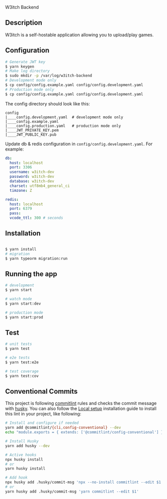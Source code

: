 W3itch Backend

## Description

W3itch is a self-hostable application allowing you to upload/play games.

## Configuration

```bash
# Generate JWT key
$ yarn keygen
# Make log directory
$ sudo mkdir -p /var/log/w3itch-backend
# Development mode only
$ cp config/config.example.yaml config/config.development.yaml
# Production mode only
$ cp config/config.example.yaml config/config.development.yaml
```

The config directory should look like this:

```
config
|____config.development.yaml  # development mode only
|____config.example.yaml
|____config.production.yaml   # production mode only
|____JWT_PRIVATE_KEY.pem
|____JWT_PUBLIC_KEY.pub
```

Update db & redis configuration in `config/config.development.yaml`. For example:

```yaml
db:
  host: localhost
  port: 3306
  username: w3itch-dev
  password: w3itch-dev
  database: w3itch-dev
  charset: utf8mb4_general_ci
  timzone: Z

redis:
  host: localhost
  port: 6379
  pass:
  vcode_ttl: 300 # seconds
```

## Installation

```bash

$ yarn install
# migration
$ yarn typeorm migration:run
```

## Running the app

```bash
# development
$ yarn start

# watch mode
$ yarn start:dev

# production mode
$ yarn start:prod
```

## Test

```bash
# unit tests
$ yarn test

# e2e tests
$ yarn test:e2e

# test coverage
$ yarn test:cov
```

## Conventional Commits

This project is following [commitlint](https://github.com/conventional-changelog/commitlint) rules and checks the commit message with [husky](https://typicode.github.io/husky/#/?id=features). You can also follow the [Local setup](https://commitlint.js.org/#/guides-local-setup) installation guide to install this lint in your project, like following:

```bash
# Install and configure if needed
yarn add @commitlint/{cli,config-conventional} --dev
echo "module.exports = { extends: ['@commitlint/config-conventional'] };" > commitlint.config.js

# Install Husky
yarn add husky --dev

# Active hooks
npx husky install
# or
yarn husky install

# Add hook
npx husky add .husky/commit-msg 'npx --no-install commitlint --edit $1'
# or
yarn husky add .husky/commit-msg 'yarn commitlint --edit $1'
```
